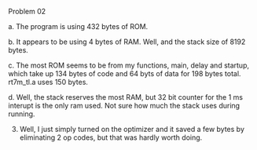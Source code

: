 Problem 02

a.   The program is using 432 bytes of ROM.  

b.   It appears to be using 4 bytes of RAM.  Well, and the stack size of 8192 bytes.  

c.   The most ROM seems to be from my functions, main, delay and startup, which take up 134 bytes of code and 64 byts of data for 198 bytes total.  rt7m_tl.a uses 150 bytes.  

d.   Well, the stack reserves the most RAM, but 32 bit counter for the 1 ms interupt is the only ram used.  Not sure how much the stack uses during running.  

3.  Well, I just simply turned on the optimizer and it saved a few bytes by eliminating 2 op codes, but that was hardly worth doing.  
